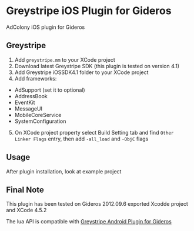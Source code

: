 Greystripe iOS Plugin for Gideros
=======================

AdColony iOS plugin for Gideros

Greystripe
------------
1. Add `greystripe.mm` to your XCode project
2. Download latest Greystripe SDK (this plugin is tested on version 4.1)
3. Add Greystripe iOSSDK4.1 folder to your XCode project
4. Add frameworks: 
 * AdSupport (set it to optional)
 * AddressBook
 * EventKit
 * MessageUI
 * MobileCoreService
 * SystemConfiguration
5. On XCode project property select Build Setting tab and find `Other Linker Flags` entry, then add `-all_load` and `-ObjC` flags

Usage
-----
After plugin installation, look at example project

Final Note
----------
This plugin has been tested on Gideros 2012.09.6 exported Xcodde project and XCode 4.5.2

The lua API is compatible with [Greystripe Android Plugin for Gideros](https://github.com/zaniar/gideros_greystripe)
